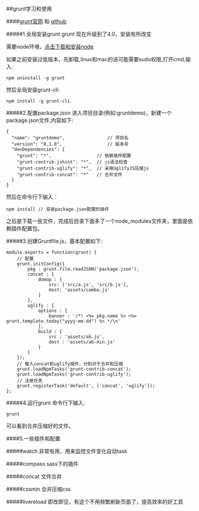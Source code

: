 ##grunt学习和使用

####[grunt官网](http://gruntjs.com/) 和 [github](https://github.com/gruntjs/)

#####1.全局安装grunt
grunt 现在升级到了4.0，安装有所改变

需要node环境，[点击下载和安装node](http://nodejs.org/)

如果之前安装过低版本，先卸载,linux和mac的话可能需要sudo权限,打开cmd,输入:

	npm uninstall -g grunt

然后全局安装grunt-cli:

	npm install -g grunt-cli


#####2.配置package.json
进入项目目录(例如:gruntdemo)，新建一个package.json文件,内容如下:

	{
	  "name": "gruntdemo",                // 项目名
	  "version": "0.1.0",                 // 版本号
	  "devDependencies": {
	    "grunt": "*",                 // 依赖插件配置
	    "grunt-contrib-jshint": "*",  // js语法检查
	    "grunt-contrib-uglify": "*",  // 采用UglifyJS压缩js
	    "grunt-contrib-concat": "*"   // 合并文件
	  }
	}

然后在命令行下输入：

	npm install // 安装package.json配置的插件

之后是下载一些文件，完成后目录下面多了一个node_modules文件夹，里面是依赖插件配置包。

#####3.创建Gruntfile.js，基本配置如下:

	module.exports = function(grunt) {
	    // 配置
	    grunt.initConfig({
	        pkg : grunt.file.readJSON('package.json'),
	        concat : {
	            domop : {
	                src: ['src/a.js', 'src/b.js'],
	                dest: 'assets/combo.js'
	            }
	        },
	        uglify : {
	            options : {
	                banner : '/*! <%= pkg.name %> <%= grunt.template.today("yyyy-mm-dd") %> */\n'
	            },
	            build : {
	                src : 'assets/ab.js',
	                dest : 'assets/ab-min.js'
	            }
	        }
	    });
	    // 载入concat和uglify插件，分别对于合并和压缩
	    grunt.loadNpmTasks('grunt-contrib-concat');
	    grunt.loadNpmTasks('grunt-contrib-uglify');
	    // 注册任务
	    grunt.registerTask('default', ['concat', 'uglify']);
	}; 


#####4.运行grunt
命令行下输入:

	grunt

可以看到合并压缩好的文件。

####5.一些插件和配置

#####watch
非常有用，用来监控文件变化自动task

#####compass 
sass下的插件

#####concat
文件合并

#####cssmin
合并压缩css

#####livereload
即改即见，有这个不用频繁刷新页面了，提高效率的好工具